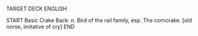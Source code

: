 TARGET DECK
ENGLISH

START
Basic
Crake
Back: n. Bird of the rail family, esp. The corncrake. [old norse, imitative of cry]
END
